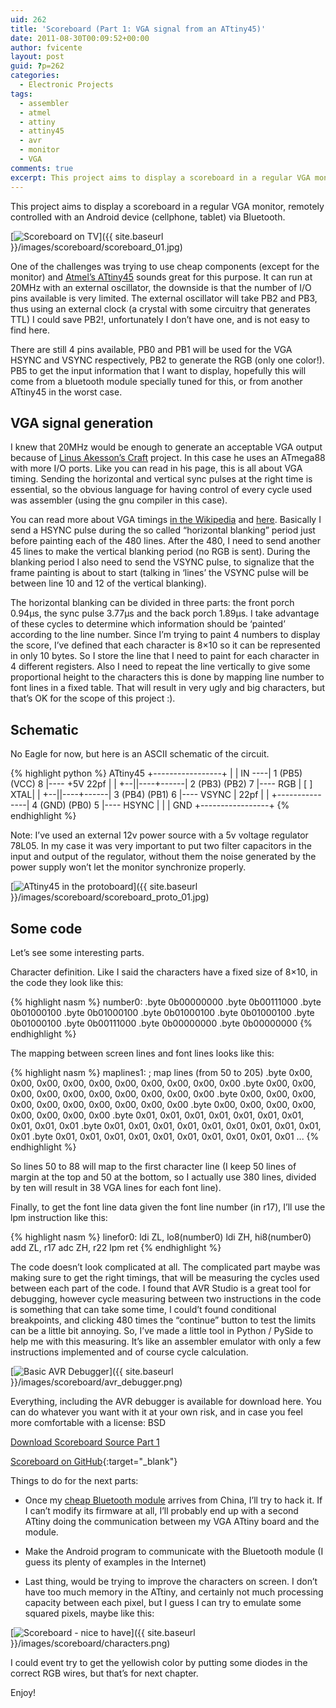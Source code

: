 ```yaml
---
uid: 262
title: 'Scoreboard (Part 1: VGA signal from an ATtiny45)'
date: 2011-08-30T00:09:52+00:00
author: fvicente
layout: post
guid: ?p=262
categories:
  - Electronic Projects
tags:
  - assembler
  - atmel
  - attiny
  - attiny45
  - avr
  - monitor
  - VGA
comments: true
excerpt: This project aims to display a scoreboard in a regular VGA monitor, remotely controlled with an Android device (cellphone, tablet) via Bluetooth
---
```

This project aims to display a scoreboard in a regular VGA monitor, remotely controlled with an Android device (cellphone, tablet) via Bluetooth.

[<img src="{{ site.baseurl }}/images/scoreboard/scoreboard_01.jpg" alt="Scoreboard on TV" title="Scoreboard on TV"/>]({{ site.baseurl }}/images/scoreboard/scoreboard_01.jpg)

<!--more-->

One of the challenges was trying to use cheap components (except for the monitor) and <a href="http://www.atmel.com/dyn/products/product_card.asp?part_id=3618" title="ATtiny45" target="_blank">Atmel&#8217;s ATtiny45</a> sounds great for this purpose. It can run at 20MHz with an external oscillator, the downside is that the number of I/O pins available is very limited. The external oscillator will take PB2 and PB3, thus using an external clock (a crystal with some circuitry that generates TTL) I could save PB2!, unfortunately I don&#8217;t have one, and is not easy to find here.

There are still 4 pins available, PB0 and PB1 will be used for the VGA HSYNC and VSYNC respectively, PB2 to generate the RGB (only one color!). PB5 to get the input information that I want to display, hopefully this will come from a bluetooth module specially tuned for this, or from another ATtiny45 in the worst case.

## VGA signal generation

I knew that 20MHz would be enough to generate an acceptable VGA output because of <a href="http://www.linusakesson.net/scene/craft/" title="Craft" target="_blank">Linus Akesson&#8217;s Craft</a> project. In this case he uses an ATmega88 with more I/O ports. Like you can read in his page, this is all about VGA timing. Sending the horizontal and vertical sync pulses at the right time is essential, so the obvious language for having control of every cycle used was assembler (using the gnu compiler in this case).

You can read more about VGA timings <a href="http://en.wikipedia.org/wiki/Video_Graphics_Array" title="VGA Wikipedia" target="_blank">in the Wikipedia</a> and <a href="http://courses.engr.illinois.edu/ece412/MP_files/mp3/vga_timing.pdf" title="VGA timing" target="_blank">here</a>. Basically I send a HSYNC pulse during the so called &#8220;horizontal blanking&#8221; period just before painting each of the 480 lines. After the 480, I need to send another 45 lines to make the vertical blanking period (no RGB is sent). During the blanking period I also need to send the VSYNC pulse, to signalize that the frame painting is about to start (talking in &#8216;lines&#8217; the VSYNC pulse will be between line 10 and 12 of the vertical blanking).

The horizontal blanking can be divided in three parts: the front porch 0.94µs, the sync pulse 3.77µs and the back porch 1.89µs. I take advantage of these cycles to determine which information should be &#8216;painted&#8217; according to the line number. Since I&#8217;m trying to paint 4 numbers to display the score, I&#8217;ve defined that each character is 8&#215;10 so it can be represented in only 10 bytes. So I store the line that I need to paint for each character in 4 different registers. Also I need to repeat the line vertically to give some proportional height to the characters this is done by mapping line number to font lines in a fixed table. That will result in very ugly and big characters, but that&#8217;s OK for the scope of this project :).

## Schematic

No Eagle for now, but here is an ASCII schematic of the circuit.

{% highlight python %}
                       ATtiny45
                  +-----------------+
                  |                 |
           IN ----| 1 (PB5) (VCC) 8 |---- +5V
    22pf          |                 |
  +--||----+------| 2 (PB3) (PB2) 7 |---- RGB
  |       [ ] XTAL|                 |
  +--||----+------| 3 (PB4) (PB1) 6 |---- VSYNC
  | 22pf          |                 |
  +---------------| 4 (GND) (PB0) 5 |---- HSYNC
  |               |                 |
 GND              +-----------------+
{% endhighlight %}

Note: I&#8217;ve used an external 12v power source with a 5v voltage regulator 78L05. In my case it was very important to put two filter capacitors in the input and output of the regulator, without them the noise generated by the power supply won&#8217;t let the monitor synchronize properly.

[<img src="{{ site.baseurl }}/images/scoreboard/scoreboard_proto_01.jpg" alt="ATtiny45 in the protoboard" title="ATtiny45 in the protoboard"/>]({{ site.baseurl }}/images/scoreboard/scoreboard_proto_01.jpg)

## Some code

Let&#8217;s see some interesting parts.

Character definition. Like I said the characters have a fixed size of 8&#215;10, in the code they look like this:

{% highlight nasm %}
number0:
	.byte 0b00000000
	.byte 0b00111000
	.byte 0b01000100
	.byte 0b01000100
	.byte 0b01000100
	.byte 0b01000100
	.byte 0b01000100
	.byte 0b00111000
	.byte 0b00000000
	.byte 0b00000000
{% endhighlight %}

The mapping between screen lines and font lines looks like this:

{% highlight nasm %}
maplines1:
	; map lines (from 50 to 205)
	.byte 0x00, 0x00, 0x00, 0x00, 0x00, 0x00, 0x00, 0x00, 0x00, 0x00
	.byte 0x00, 0x00, 0x00, 0x00, 0x00, 0x00, 0x00, 0x00, 0x00, 0x00
	.byte 0x00, 0x00, 0x00, 0x00, 0x00, 0x00, 0x00, 0x00, 0x00, 0x00
	.byte 0x00, 0x00, 0x00, 0x00, 0x00, 0x00, 0x00, 0x00
	.byte 0x01, 0x01, 0x01, 0x01, 0x01, 0x01, 0x01, 0x01, 0x01, 0x01
	.byte 0x01, 0x01, 0x01, 0x01, 0x01, 0x01, 0x01, 0x01, 0x01, 0x01
	.byte 0x01, 0x01, 0x01, 0x01, 0x01, 0x01, 0x01, 0x01, 0x01, 0x01
	...
{% endhighlight %}

So lines 50 to 88 will map to the first character line (I keep 50 lines of margin at the top and 50 at the bottom, so I actually use 380 lines, divided by ten will result in 38 VGA lines for each font line).

Finally, to get the font line data given the font line number (in r17), I&#8217;ll use the lpm instruction like this:

{% highlight nasm %}
linefor0:
	ldi ZL, lo8(number0)
	ldi ZH, hi8(number0)
	add ZL, r17
	adc ZH, r22
	lpm
	ret
{% endhighlight %}

The code doesn&#8217;t look complicated at all. The complicated part maybe was making sure to get the right timings, that will be measuring the cycles used between each part of the code. I found that AVR Studio is a great tool for debugging, however cycle measuring between two instructions in the code is something that can take some time, I could&#8217;t found conditional breakpoints, and clicking 480 times the &#8220;continue&#8221; button to test the limits can be a little bit annoying. So, I&#8217;ve made a little tool in Python / PySide to help me with this measuring. It&#8217;s like an assembler emulator with only a few instructions implemented and of course cycle calculation.

[<img src="{{ site.baseurl }}/images/scoreboard/avr_debugger.png" alt="Basic AVR Debugger" title="Basic AVR Debugger"/>]({{ site.baseurl }}/images/scoreboard/avr_debugger.png)

Everything, including the AVR debugger is available for download here. You can do whatever you want with it at your own risk, and in case you feel more comfortable with a license: BSD

<a title="Download Scoreboard source Part 1" markdown="0" href="https://github.com/fvicente/scoreboard/archive/v1.0.zip" class="btn">Download Scoreboard Source Part 1</a>

[Scoreboard on GitHub](https://github.com/fvicente/scoreboard "Scoreboard on GitHub"){:target="_blank"}


Things to do for the next parts:

* Once my <a href="http://www.dealextreme.com/p/wireless-bluetooth-rs232-ttl-transceiver-module-80711" title="DealExtreme Bluetooth Module" target="_blank">cheap Bluetooth module</a> arrives from China, I&#8217;ll try to hack it. If I can&#8217;t modify its firmware at all, I&#8217;ll probably end up with a second ATtiny doing the communication between my VGA ATtiny board and the module.

* Make the Android program to communicate with the Bluetooth module (I guess its plenty of examples in the Internet)

* Last thing, would be trying to improve the characters on screen. I don&#8217;t have too much memory in the ATtiny, and certainly not much processing capacity between each pixel, but I guess I can try to emulate some squared pixels, maybe like this:

[<img src="{{ site.baseurl }}/images/scoreboard/characters.png" alt="Scoreboard - nice to have" title="Scoreboard - nice to have"/>]({{ site.baseurl }}/images/scoreboard/characters.png)

I could event try to get the yellowish color by putting some diodes in the correct RGB wires, but that&#8217;s for next chapter.

Enjoy!
